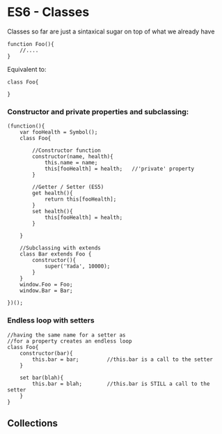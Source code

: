 # ES6 - Classes

Classes so far are just a sintaxical sugar on top of what we already have

	function Foo(){
		//....
	}

Equivalent to:

	class Foo{
		
	}

### Constructor and private properties and subclassing:

	(function(){
		var fooHealth = Symbol();
		class Foo{
		
			//Constructor function
			constructor(name, health){
				this.name = name;
				this[fooHealth] = health;	//'private' property
			}
			
			//Getter / Setter (ES5)
			get health(){
				return this[fooHealth];
			}
			set health(){
				this[fooHealth] = health;
			}
		
		}
		
		//Subclassing with extends
		class Bar extends Foo {
			constructor(){
				super('Yada', 10000);
			}
		}
		window.Foo = Foo;
		window.Bar = Bar;
	
	})();

### Endless loop with setters

	//having the same name for a setter as
	//for a property creates an endless loop
	class Foo{
		constructor(bar){
			this.bar = bar;			//this.bar is a call to the setter
		}
		
		set bar(blah){
			this.bar = blah;		//this.bar is STILL a call to the setter
		}
	}


## Collections



